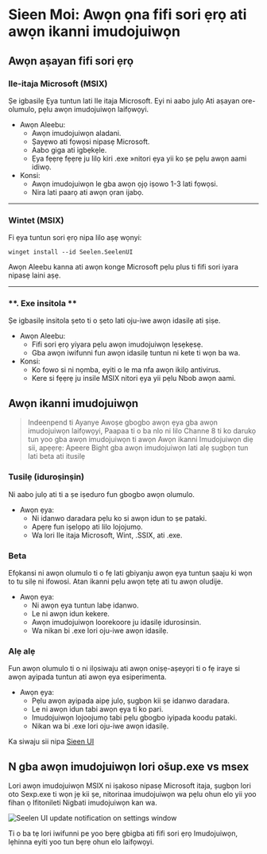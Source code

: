 # **Sieen Moi: Awọn ọna fifi sori ẹrọ ati awọn ikanni imudojuiwọn**

## **Awọn aṣayan fifi sori ẹrọ**

### **Ile-itaja Microsoft (MSIX)**

Ṣe igbasilẹ Ẹya tuntun lati Ile itaja Microsoft. Eyi ni aabo julọ
 Ati aṣayan ore-olumulo, pẹlu awọn imudojuiwọn laifọwọyi.

*   Awọn Aleebu:
    *   Awọn imudojuiwọn aladani.
    *   Ṣayẹwo ati fọwọsi nipasẹ Microsoft.
    *   Aabo giga ati igbẹkẹle.
    *   Ẹya fẹẹrẹ fẹẹrẹ ju lilọ kiri .exe »nitori ẹya yii ko ṣe
         pẹlu awọn aami idiwọ.
*   Konsi:
    *   Awọn imudojuiwọn le gba awọn ọjọ iṣowo 1-3 lati fọwọsi.
    *   Nira lati paarọ ati awọn ọran ijabọ.

***

### **Wintet (MSIX)**

Fi ẹya tuntun sori ẹrọ nipa lilo aṣẹ wọnyi:

```pwsh
winget install --id Seelen.SeelenUI
```

Awọn Aleebu kanna ati awọn konge Microsoft pẹlu plus ti fifi sori iyara nipasẹ
 laini aṣẹ.

***

### \*\*. Exe insitola \*\*

Ṣe igbasilẹ insitola ṣeto ti o ṣeto lati oju-iwe awọn idasilẹ ati ṣiṣe.

*   Awọn Aleebu:
    *   Fifi sori ẹrọ yiyara pẹlu awọn imudojuiwọn lẹsẹkẹsẹ.
    *   Gba awọn iwifunni fun awọn idasilẹ tuntun ni kete ti wọn ba wa.
*   Konsi:
    *   Ko fowo si ni nọmba, eyiti o le ma nfa awọn ikilọ antivirus.
    *   Kere si fẹẹrẹ ju insile MSIX nitori ẹya yii pẹlu Nbob
         awọn aami.

## **Awọn ikanni imudojuiwọn**

> Indeenpend ti Ayanye Awoṣe gbogbo awọn ẹya gba awọn imudojuiwọn laifọwọyi,
>  Paapaa ti o ba nlo ni lilo Channe 8 ti ko darukọ tun yoo gba awọn imudojuiwọn ti awọn
>  Awọn ikanni Imudojuiwọn diẹ sii, apẹẹrẹ: Apeere Bight gba awọn imudojuiwọn lati alẹ ṣugbọn
>  tun lati beta ati itusilẹ

### **Tusilẹ (iduroṣinṣin)**

Ni aabo julọ ati ti a ṣe iṣeduro fun gbogbo awọn olumulo.

*   Awọn ẹya:
    *   Ni idanwo daradara pẹlu ko si awọn idun to ṣe pataki.
    *   Apẹrẹ fun iṣelọpọ ati lilo lojojumọ.
    *   Wa lori Ile itaja Microsoft, Wint, .SSIX, ati .exe.

### **Beta**

Efọkansi ni awọn olumulo ti o fẹ lati gbiyanju awọn ẹya tuntun ṣaaju ki wọn to tu silẹ ni ifowosi.
 Atan ikanni pẹlu awọn tẹtẹ ati tu awọn oludije.

*   Awọn ẹya:
    *   Ni awọn ẹya tuntun labẹ idanwo.
    *   Le ni awọn idun kekere.
    *   Awọn imudojuiwọn loorekoore ju idasilẹ idurosinsin.
    *   Wa nikan bi .exe lori oju-iwe awọn idasilẹ.

### **Alẹ alẹ**

Fun awọn olumulo ti o ni ilọsiwaju ati awọn oniṣẹ-aṣeyọri ti o fẹ iraye si awọn ayipada tuntun ati
 awọn ẹya esiperimenta.

*   Awọn ẹya:
    *   Pẹlu awọn ayipada aipẹ julọ, ṣugbọn kii ṣe idanwo daradara.
    *   Le ni awọn idun tabi awọn ẹya ti ko pari.
    *   Imudojuiwọn lojoojumọ tabi pẹlu gbogbo iyipada koodu pataki.
    *   Nikan wa bi .exe lori oju-iwe awọn idasilẹ.

Ka siwaju sii nipa [Sieen UI](./nightly.md)

## **N gba awọn imudojuiwọn lori ošup.exe vs msex**

Lori awọn imudojuiwọn MSIX ni iṣakoso nipasẹ Microsoft itaja, ṣugbọn lori oto Sexp.exe ti wọn jẹ
 kii ṣe, nitorinaa imudojuiwọn wa pẹlu ohun elo yii yoo fihan ọ
 Ifitonileti Nigbati imudojuiwọn kan wa.

![Seelen UI update notification on settings window](https://github.com/Seelen-Inc/slu-blog/blob/master/blog/seelen-ui-distribution-channels/image.png?raw=true)

Ti o ba tẹ lori iwifunni pe yoo bẹrẹ gbigba ati fifi sori ẹrọ
 Imudojuiwọn, lẹhinna eyiti yoo tun bẹrẹ ohun elo laifọwọyi.
